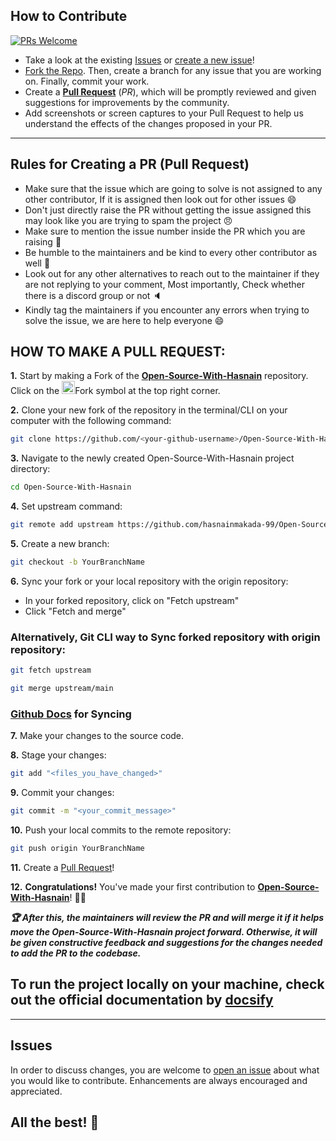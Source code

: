 ## How to Contribute

[![PRs Welcome](https://img.shields.io/badge/PRs-welcome-brightgreen.svg?style=flat-square)](https://github.com/JavascriptDon/Social-Media-Blocks-Extension/pulls)

- Take a look at the existing [Issues](https://github.com/hasnainmakada-99/Open-Source-With-Hasnain/issues) or [create a new issue](https://github.com/hasnainmakada-99/Open-Source-With-Hasnain/issues/new/choose)!
- [Fork the Repo](https://github.com/hasnainmakada-99/Open-Source-With-Hasnain/fork). Then, create a branch for any issue that you are working on. Finally, commit your work.
- Create a **[Pull Request](https://github.com/hasnainmakada-99/Open-Source-With-Hasnain/compare)** (_PR_), which will be promptly reviewed and given suggestions for improvements by the community.
- Add screenshots or screen captures to your Pull Request to help us understand the effects of the changes proposed in your PR.

---

## Rules for Creating a PR (Pull Request)
- Make sure that the issue which are going to solve is not assigned to any other contributor, If it is assigned then look out for other issues 😄
- Don't just directly raise the PR without getting the issue assigned this may look like you are trying to spam the project 😠
- Make sure to mention the issue number inside the PR which you are raising 🔢
- Be humble to the maintainers and be kind to every other contributor as well 🤝
- Look out for any other alternatives to reach out to the maintainer if they are not replying to your comment, Most importantly, Check whether there is a discord group or not 🔈
- Kindly tag the maintainers if you encounter any errors when trying to solve the issue, we are here to help everyone 😄

## HOW TO MAKE A PULL REQUEST:

**1.** Start by making a Fork of the [**Open-Source-With-Hasnain**](https://github.com/hasnainmakada-99/Open-Source-With-Hasnain) repository. Click on the <a href="https://github.com/hasnainmakada-99/Open-Source-With-Hasnain/fork"><img src="https://i.imgur.com/G4z1kEe.png" height="21" width="21"></a>Fork symbol at the top right corner.

**2.** Clone your new fork of the repository in the terminal/CLI on your computer with the following command:

```bash
git clone https://github.com/<your-github-username>/Open-Source-With-Hasnain
```

**3.** Navigate to the newly created Open-Source-With-Hasnain project directory:

```bash
cd Open-Source-With-Hasnain
```

**4.** Set upstream command:

```bash
git remote add upstream https://github.com/hasnainmakada-99/Open-Source-With-Hasnain
```

**5.** Create a new branch:

```bash
git checkout -b YourBranchName
```

**6.** Sync your fork or your local repository with the origin repository:

- In your forked repository, click on "Fetch upstream"
- Click "Fetch and merge"

### Alternatively, Git CLI way to Sync forked repository with origin repository:

```bash
git fetch upstream
```

```bash
git merge upstream/main
```

### [Github Docs](https://docs.github.com/en/github/collaborating-with-pull-requests/addressing-merge-conflicts/resolving-a-merge-conflict-on-github) for Syncing

**7.** Make your changes to the source code.

**8.** Stage your changes:

```bash
git add "<files_you_have_changed>"
```

**9.** Commit your changes:

```bash
git commit -m "<your_commit_message>"
```

**10.** Push your local commits to the remote repository:

```bash
git push origin YourBranchName
```

**11.** Create a [Pull Request](https://help.github.com/en/github/collaborating-with-issues-and-pull-requests/creating-a-pull-request)!

**12.** **Congratulations!** You've made your first contribution to [**Open-Source-With-Hasnain**](https://github.com/hasnainmakada-99/Open-Source-With-Hasnain/graphs/contributors)! 🙌🏼

**_:trophy: After this, the maintainers will review the PR and will merge it if it helps move the Open-Source-With-Hasnain project forward. Otherwise, it will be given constructive feedback and suggestions for the changes needed to add the PR to the codebase._**

## To run the project locally on your machine, check out the official documentation by [docsify](https://docsify.js.org/#/quickstart?id=quick-start)

---

## Issues

In order to discuss changes, you are welcome to [open an issue](https://github.com/hasnainmakada-99/Open-Source-With-Hasnain/issues/new/choose) about what you would like to contribute. Enhancements are always encouraged and appreciated.

## All the best! 🥇
